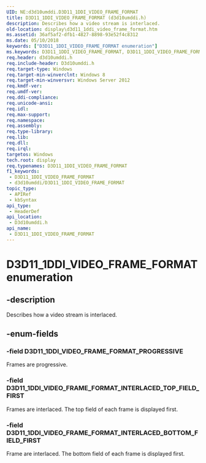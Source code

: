 ```yaml
---
UID: NE:d3d10umddi.D3D11_1DDI_VIDEO_FRAME_FORMAT
title: D3D11_1DDI_VIDEO_FRAME_FORMAT (d3d10umddi.h)
description: Describes how a video stream is interlaced.
old-location: display\d3d11_1ddi_video_frame_format.htm
ms.assetid: 36af5af2-dfb1-4827-8898-93e52f4c8312
ms.date: 05/10/2018
keywords: ["D3D11_1DDI_VIDEO_FRAME_FORMAT enumeration"]
ms.keywords: D3D11_1DDI_VIDEO_FRAME_FORMAT, D3D11_1DDI_VIDEO_FRAME_FORMAT enumeration [Display Devices], D3D11_1DDI_VIDEO_FRAME_FORMAT_INTERLACED_BOTTOM_FIELD_FIRST, D3D11_1DDI_VIDEO_FRAME_FORMAT_INTERLACED_TOP_FIELD_FIRST, D3D11_1DDI_VIDEO_FRAME_FORMAT_PROGRESSIVE, d3d10umddi/D3D11_1DDI_VIDEO_FRAME_FORMAT, d3d10umddi/D3D11_1DDI_VIDEO_FRAME_FORMAT_INTERLACED_BOTTOM_FIELD_FIRST, d3d10umddi/D3D11_1DDI_VIDEO_FRAME_FORMAT_INTERLACED_TOP_FIELD_FIRST, d3d10umddi/D3D11_1DDI_VIDEO_FRAME_FORMAT_PROGRESSIVE, display.d3d11_1ddi_video_frame_format
req.header: d3d10umddi.h
req.include-header: D3d10umddi.h
req.target-type: Windows
req.target-min-winverclnt: Windows 8
req.target-min-winversvr: Windows Server 2012
req.kmdf-ver: 
req.umdf-ver: 
req.ddi-compliance: 
req.unicode-ansi: 
req.idl: 
req.max-support: 
req.namespace: 
req.assembly: 
req.type-library: 
req.lib: 
req.dll: 
req.irql: 
targetos: Windows
tech.root: display
req.typenames: D3D11_1DDI_VIDEO_FRAME_FORMAT
f1_keywords:
 - D3D11_1DDI_VIDEO_FRAME_FORMAT
 - d3d10umddi/D3D11_1DDI_VIDEO_FRAME_FORMAT
topic_type:
 - APIRef
 - kbSyntax
api_type:
 - HeaderDef
api_location:
 - D3d10umddi.h
api_name:
 - D3D11_1DDI_VIDEO_FRAME_FORMAT
---
```


# D3D11_1DDI_VIDEO_FRAME_FORMAT enumeration


## -description

Describes how a video stream is interlaced.

## -enum-fields

### -field D3D11_1DDI_VIDEO_FRAME_FORMAT_PROGRESSIVE

Frames are progressive.

### -field D3D11_1DDI_VIDEO_FRAME_FORMAT_INTERLACED_TOP_FIELD_FIRST

Frames are interlaced. The top field of each frame is displayed first.

### -field D3D11_1DDI_VIDEO_FRAME_FORMAT_INTERLACED_BOTTOM_FIELD_FIRST

Frame are interlaced. The bottom field of each frame is displayed first.

